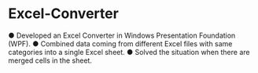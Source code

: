 # Excel-Converter
●	Developed an Excel Converter in Windows Presentation Foundation (WPF).
●	Combined data coming from different Excel files with same categories into a single Excel sheet.
●	Solved the situation when there are merged cells in the sheet.
